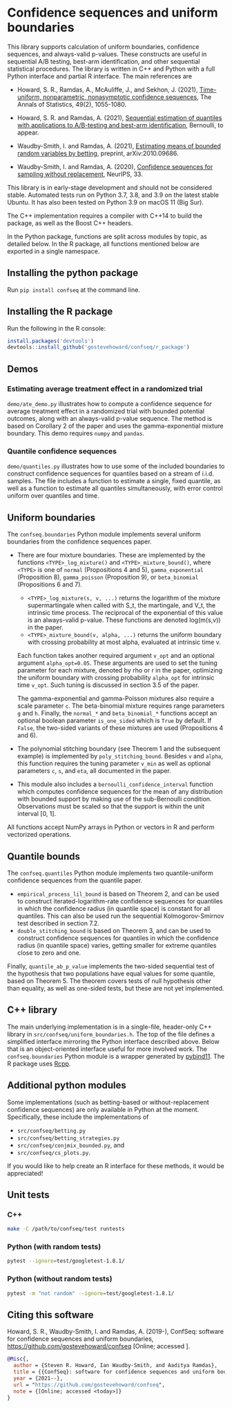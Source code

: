 # Confidence sequences and uniform boundaries

This library supports calculation of uniform boundaries, confidence sequences,
and always-valid p-values. These constructs are useful in sequential A/B
testing, best-arm identification, and other sequential statistical
procedures. The library is written in C++ and Python with a full Python interface and 
partial R interface. The main references are

- Howard, S. R., Ramdas, A., McAuliffe, J., and Sekhon, J. (2021), [Time-uniform,
nonparametric, nonasymptotic confidence 
sequences](https://arxiv.org/abs/1810.08240), The Annals of Statistics, 49(2), 
1055-1080.

- Howard, S. R. and Ramdas, A. (2021), [Sequential estimation of quantiles with
applications to A/B-testing and best-arm
identification](https://arxiv.org/abs/1906.09712), Bernoulli, to appear.

- Waudby-Smith, I. and Ramdas, A. (2021), [Estimating means of bounded random
variables by betting](https://arxiv.org/pdf/2010.09686.pdf), preprint,
arXiv:2010.09686.

- Waudby-Smith, I. and Ramdas, A. (2020), [Confidence sequences for sampling
without replacement](https://arxiv.org/pdf/2006.04347.pdf), NeurIPS, 33.

This library is in early-stage development and should not be considered
stable. Automated tests run on Python 3.7, 3.8, and 3.9 on the latest 
stable Ubuntu. It has also been tested on Python 3.9 on macOS 11 (Big Sur).

The C++ implementation requires a compiler with C++14 to build
the package, as well as the Boost C++ headers.

In the Python package, functions are split across modules by topic, as detailed
below. In the R package, all functions mentioned below are exported in a single
namespace.

## Installing the python package

Run `pip install confseq` at the command line.

## Installing the R package

Run the following in the R console:

```R
install.packages('devtools')
devtools::install_github('gostevehoward/confseq/r_package')
```

## Demos

### Estimating average treatment effect in a randomized trial

`demo/ate_demo.py` illustrates how to compute a confidence sequence for average
treatment effect in a randomized trial with bounded potential outcomes, along
with an always-valid p-value sequence. The method is based on Corollary 2 of the
paper and uses the gamma-exponential mixture boundary. This demo requires
`numpy` and `pandas`.

### Quantile confidence sequences

`demo/quantiles.py` illustrates how to use some of the included boundaries to
construct confidence sequences for quantiles based on a stream of
i.i.d. samples. The file includes a function to estimate a single, fixed
quantile, as well as a function to estimate all quantiles simultaneously, with
error control uniform over quantiles and time.

## Uniform boundaries

The `confseq.boundaries` Python module implements several uniform boundaries
from the confidence sequences paper.

* There are four mixture boundaries. These are implemented by the functions
  `<TYPE>_log_mixture()` and `<TYPE>_mixture_bound()`, where `<TYPE>` is one of
  `normal` (Propositions 4 and 5), `gamma_exponential` (Proposition 8),
  `gamma_poisson` (Proposition 9), or `beta_binomial` (Propositions 6 and 7).
    * `<TYPE>_log_mixture(s, v, ...)` returns the logarithm of the mixture
      supermartingale when called with S\_t, the martingale, and V\_t, the
      intrinsic time process. The reciprocal of the exponential of this value is
      an always-valid p-value. These functions are denoted log(m(s,v)) in the
      paper.
    * `<TYPE>_mixture_bound(v, alpha, ...)` returns the uniform boundary with
      crossing probability at most alpha, evaluated at intrinsic time v.

    Each function takes another required argument `v_opt` and an optional
    argument `alpha_opt=0.05`. These arguments are used to set the tuning
    parameter for each mixture, denoted by rho or r in the paper, optimizing the
    uniform boundary with crossing probability `alpha_opt` for intrinsic time
    `v_opt`. Such tuning is discussed in section 3.5 of the paper.

    The gamma-exponential and gamma-Poisson mixtures also require a scale
    parameter `c`. The beta-binomial mixture requires range parameters `g` and
    `h`. Finally, the `normal_*` and `beta_binomial_*` functions accept an
    optional boolean parameter `is_one_sided` which is `True` by default. If
    `False`, the two-sided variants of these mixtures are used (Propositions 4
    and 6).
* The polynomial stitching boundary (see Theorem 1 and the subsequent example)
  is implemented by `poly_stitching_bound`. Besides `v` and `alpha`, this
  function requires the tuning parameter `v_min` as well as optional parameters
  `c`, `s`, and `eta`, all documented in the paper.
* This module also includes a `bernoulli_confidence_interval` function which
  computes confidence sequences for the mean of any distribution with bounded
  support by making use of the sub-Bernoulli condition. Observations must be
  scaled so that the support is within the unit interval [0, 1].

All functions accept NumPy arrays in Python or vectors in R and perform
vectorized operations.

## Quantile bounds

The `confseq.quantiles` Python module implements two quantile-uniform confidence
sequences from the quantile paper.

* `empirical_process_lil_bound` is based on Theorem 2, and can be used to
  construct iterated-logarithm-rate confidence sequences for quantiles in which
  the confidence radius (in quantile space) is constant for all quantiles. This
  can also be used run the sequential Kolmogorov-Smirnov test described in
  section 7.2.
* `double_stitching_bound` is based on Theorem 3, and can be used to construct
  confidence sequences for quantiles in which the confidence radius (in quantile
  space) varies, getting smaller for extreme quantiles close to zero and one.

Finally, `quantile_ab_p_value` implements the two-sided sequential test of the
hypothesis that two populations have equal values for some quantile, based on
Theorem 5. The theorem covers tests of null hypothesis other than equality, as
well as one-sided tests, but these are not yet implemented.

## C++ library

The main underlying implementation is in a single-file, header-only C++ library in
`src/confseq/uniform_boundaries.h`. The top of the file defines a simplified
interface mirroring the Python interface described above. Below that is an
object-oriented interface useful for more involved work. The
`confseq.boundaries` Python module is a wrapper generated by
[pybind11](https://github.com/pybind/pybind11). The R package uses
[Rcpp](http://www.rcpp.org).

## Additional python modules

Some implementations (such as betting-based or without-replacement confidence
sequences) are only available in Python at the moment. Specifically, these
include the implementations of
* `src/confseq/betting.py`
* `src/confseq/betting_strategies.py`
* `src/confseq/conjmix_bounded.py`, and
* `src/confseq/cs_plots.py`.

If you would like to help create an R interface for these methods,
it would be appreciated!

## Unit tests

### C++

```bash
make -C /path/to/confseq/test runtests
```

### Python (with random tests)

```bash 
pytest --ignore=test/googletest-1.8.1/
```

### Python (without random tests)

```bash
pytest -m "not random" --ignore=test/googletest-1.8.1/
```

## Citing this software

Howard, S. R., Waudby-Smith, I. and Ramdas, A. (2019-), ConfSeq: software for confidence
sequences and uniform boundaries, https://github.com/gostevehoward/confseq
[Online; accessed <today>].

```bibtex
@Misc{,
  author = {Steven R. Howard, Ian Waudby-Smith, and Aaditya Ramdas},
  title = {{ConfSeq}: software for confidence sequences and uniform boundaries},
  year = {2021--},
  url = "https://github.com/gostevehoward/confseq",
  note = {[Online; accessed <today>]}
}
```
